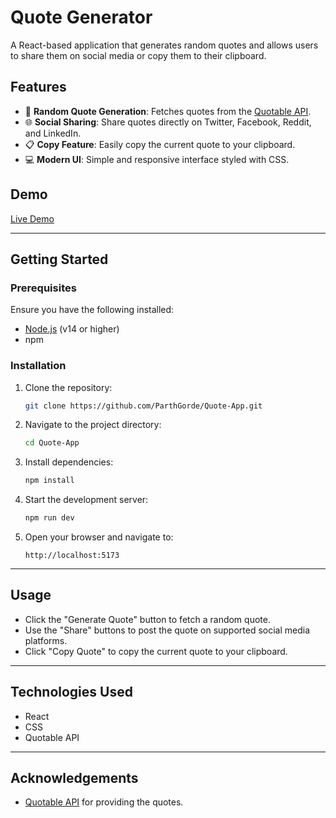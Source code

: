 
# **Quote Generator**

A React-based application that generates random quotes and allows users to share them on social media or copy them to their clipboard.

## **Features**
- 🎲 **Random Quote Generation**: Fetches quotes from the [Quotable API](https://quotable.io/).
- 🌐 **Social Sharing**: Share quotes directly on Twitter, Facebook, Reddit, and LinkedIn.
- 📋 **Copy Feature**: Easily copy the current quote to your clipboard.
- 💻 **Modern UI**: Simple and responsive interface styled with CSS.

## **Demo**
[Live Demo](https://quote-by-thrap.vercel.app/) 

---

## **Getting Started**

### **Prerequisites**
Ensure you have the following installed:
- [Node.js](https://nodejs.org/) (v14 or higher)
- npm

### **Installation**

1. Clone the repository:
   ```bash
   git clone https://github.com/ParthGorde/Quote-App.git
   ```

2. Navigate to the project directory:
   ```bash
   cd Quote-App
   ```

3. Install dependencies:
   ```bash
   npm install
   ```

4. Start the development server:
   ```bash
   npm run dev
   ```


5. Open your browser and navigate to:
   ```
   http://localhost:5173
   ```

---

## **Usage**
- Click the "Generate Quote" button to fetch a random quote.
- Use the "Share" buttons to post the quote on supported social media platforms.
- Click "Copy Quote" to copy the current quote to your clipboard.

---

## **Technologies Used**
- React
- CSS
- Quotable API

---



## **Acknowledgements**
- [Quotable API](https://quotable.io/) for providing the quotes.
